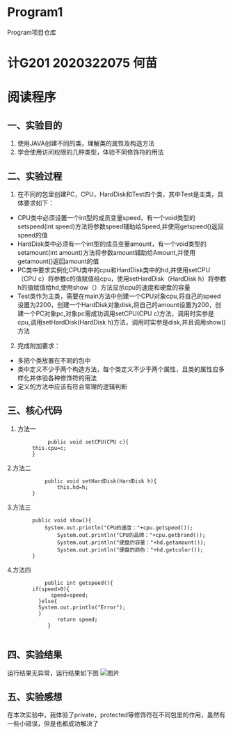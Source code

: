 # Program1
Program项目仓库
# 计G201 2020322075 何苗
# 阅读程序

## 一、实验目的
1. 使用JAVA创建不同的类，理解类的属性及构造方法
2. 学会使用访问权限的几种类型，体验不同修饰符的用法
## 二、实验过程
1. 在不同的包里创建PC，CPU，HardDisk和Test四个类，其中Test是主类，具体要求如下：
- CPU类中必须设置一个int型的成员变量speed，有一个void类型的setspeed(int speed)方法将参数speed辅助给Speed,并使用getspeed()返回speed的值
- HardDisk类中必须有一个int型的成员变量amount，有一个void类型的setamount(int amount)方法将参数amount辅助给Amount,并使用getamount()返回amount的值
- PC类中要求实例化CPU类中的cpu和HardDisk类中的hd,并使用setCPU（CPU c）将参数c的值赋值给cpu，使用setHardDisk（HardDisk h）将参数h的值赋值给hd,使用show（）方法显示cpu的速度和硬盘的容量
- Test类作为主类，需要在main方法中创建一个CPU对象cpu,将自己的speed设置为2200，创建一个HardDisk对象disk,将自己的amount设置为200，创建一个PC对象pc,对象pc需成功调用setCPU(CPU c)方法，调用时实参是cpu,调用setHardDisk(HardDisk h)方法，调用时实参是disk,并且调用show()方法
2. 完成附加要求：
- 多把个类放置在不同的包中
- 类中定义不少于两个构造方法，每个类定义不少于两个属性，且类的属性应多样化并体验各种修饰符的用法
- 定义的方法中应该有符合常理的逻辑判断
## 三、核心代码
1. 方法一
```
             public void setCPU(CPU c){
		this.cpu=c;
	    }
```
2.方法二
```
            public void setHardDisk(HardDisk h){
                this.hd=h;
	    }
```
3.方法三
```
   	    public void show(){
	        System.out.println("CPU的速度："+cpu.getspeed());
                System.out.println("CPU的品牌："+cpu.getbrand());
                System.out.println("硬盘的容量："+hd.getamount());
                System.out.println("硬盘的颜色："+hd.getcolor());
        }
```
4.方法四
```
            public int getspeed(){
	    if(speed>0){
              speed=speed;
          }else{
  	      System.out.println("Error");
	      }
                return speed;		
             }
							 
```
## 四、实验结果
运行结果无异常，运行结果如下图
![图片](https://p.qlogo.cn/qqmail_head/fTW3oLibWre2icgHmMng0BEl2Oia3O6E8xxiaXg7C2hAA8M6qm3kzKsichVPma2ibn16ytVdYoqqCwxkY/0)
## 五、实验感想
在本次实验中，我体验了private，protected等修饰符在不同包里的作用，虽然有一些小错误，但是也都成功解决了
  
